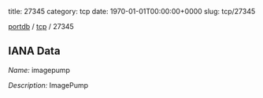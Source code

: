 title: 27345
category: tcp
date: 1970-01-01T00:00:00+0000
slug: tcp/27345

[portdb](/) / [tcp](/category/tcp.html) / 27345


## IANA Data

_Name:_ imagepump

_Description:_ ImagePump


